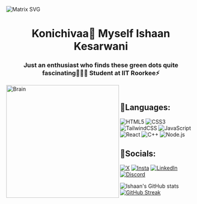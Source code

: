  ![Matrix SVG](https://raw.githubusercontent.com/rodrigograca31/rodrigograca31/master/matrix.svg)
<h1 align="center">Konichivaa<g-emoji class="g-emoji" alias="wave" fallback-src="https://github.githubassets.com/images/icons/emoji/unicode/1f44b.png">🧋</g-emoji> Myself Ishaan Kesarwani</h1>
<h3 align="center"> Just an enthusiast who finds these green dots quite fascinating🧑🏻‍💻 Student at IIT Roorkee⚡️</h3>
<img align="left" alt="Brain" width="300" src="http://gifimage.net/wp-content/uploads/2017/10/cerebro-gif-tumblr-3.gif">

</br>

##  🚀Languages:
![HTML5](https://img.shields.io/badge/HTML5-E34F26?style=for-the-badge&logo=html5&logoColor=white)
![CSS3](https://img.shields.io/badge/CSS3-1572B6?style=for-the-badge&logo=css3&logoColor=white)
![TailwindCSS](https://img.shields.io/badge/TailwindCSS-38B2AC?style=for-the-badge&logo=tailwind-css&logoColor=white)
![JavaScript](https://img.shields.io/badge/JavaScript-F7DF1E?style=for-the-badge&logo=javascript&logoColor=black)
![React](https://img.shields.io/badge/React-61DAFB?style=for-the-badge&logo=react&logoColor=black)
![C++](https://img.shields.io/badge/C%2B%2B-00599C?style=for-the-badge&logo=c%2B%2B&logoColor=white)
![Node.js](https://img.shields.io/badge/Node.js-339933?style=for-the-badge&logo=node.js&logoColor=white)
</br>

##  🚀Socials:

[![X](https://img.shields.io/badge/X-000000?style=for-the-badge&logo=x&logoColor=white)](https://x.com/Ishhaaaaaaaan) 
[![Insta](https://img.shields.io/badge/Instagram-E4405F?style=for-the-badge&logo=instagram&logoColor=white)](http://instagram.com/lifewithishaaann/) 
[![LinkedIn](https://img.shields.io/badge/LinkedIn-0077B5?style=for-the-badge&logo=linkedin&logoColor=white)](https://linkedin.com/in/ishaan-kesarwani) 
[![Discord](https://img.shields.io/badge/Discord-5865F2?style=for-the-badge&logo=discord&logoColor=white)](https://x.com/Ishhaaaaaaaan)<br />

![Ishaan's GitHub stats](https://github-readme-stats.vercel.app/api?username=IshaanXCoder&show_icons=true&theme=chartreuse-dark&border_radius=4.7&card_width=450)
[![GitHub Streak](https://streak-stats.demolab.com?user=IshaanXCoder&theme=github-green-purple&border_radius=4.7&hide_longest_streak=true&border=FFFFFF&card_width=450)](https://git.io/streak-stats)

